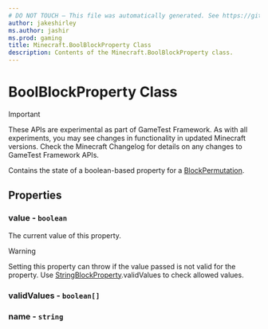 ```yaml
---
# DO NOT TOUCH — This file was automatically generated. See https://github.com/Mojang/MinecraftScriptingApiDocsGenerator to modify descriptions, examples, etc.
author: jakeshirley
ms.author: jashir
ms.prod: gaming
title: Minecraft.BoolBlockProperty Class
description: Contents of the Minecraft.BoolBlockProperty class.
---
```

# BoolBlockProperty Class
>[!IMPORTANT]
>These APIs are experimental as part of GameTest Framework. As with all experiments, you may see changes in functionality in updated Minecraft versions. Check the Minecraft Changelog for details on any changes to GameTest Framework APIs.

Contains the state of a boolean-based property for a [BlockPermutation](BlockPermuation.md).

## Properties
### **value** - `boolean`
The current value of this property.

> [!WARNING]
> Setting this property can throw if the value passed is not valid for the property. Use [StringBlockProperty](StringBlockProperty.md).validValues to check allowed values.

### **validValues** - `boolean[]`



### **name** - `string`





